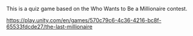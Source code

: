 This is a quiz game based on the Who Wants to Be a Millionaire contest.  

https://play.unity.com/en/games/570c79c6-4c36-4216-bc8f-65533fdcde27/the-last-millionaire  

